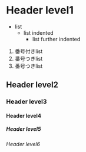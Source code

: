 # Header level1
* list
  * list indented
    * list further indented

1. 番号付きlist
2. 番号つきlist
3. 番号つきlist

## Header level2

### Header level3

#### Header level4

##### Header level5

###### Header level6
